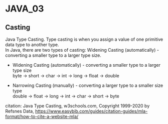 # JAVA_03

## Casting

Java Type Casting. Type casting is when you assign a value of one primitive data type to another type.<br>
In Java, there are two types of casting: Widening Casting (automatically) - converting a smaller type to a larger type size.
* Widening Casting (automatically) - converting a smaller type to a larger type size<br>
  byte -> short -> char -> int -> long -> float -> double

* Narrowing Casting (manually) - converting a larger type to a smaller size type<br>
  double -> float -> long -> int -> char -> short -> byte


citation: Java Type Casting, w3schools.com, Copyright 1999-2020 by Refsnes Data, https://www.easybib.com/guides/citation-guides/mla-format/how-to-cite-a-website-mla/

